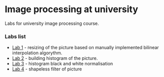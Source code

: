 # Image processing at university
Labs for university image processing course.

### Labs list

* [Lab 1](lab1/) - resizing of the picture based on manually implemented bilinear interpolation algorythm.
* [Lab 2](lab2/) - building histogram of the picture.
* [Lab 3](lab3/) - histogram black and white normalisation
* [Lab 4](lab4/) - shapeless filter of picture
